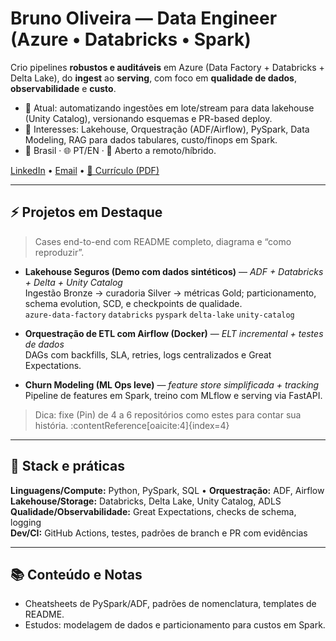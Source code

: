 <!-- Hero curto, claro e orientado a valor -->
# Bruno Oliveira — Data Engineer (Azure • Databricks • Spark)

Crio pipelines **robustos e auditáveis** em Azure (Data Factory + Databricks + Delta Lake), do **ingest** ao **serving**, com foco em **qualidade de dados**, **observabilidade** e **custo**.

- 🔭 Atual: automatizando ingestões em lote/stream para data lakehouse (Unity Catalog), versionando esquemas e PR-based deploy.
- 🎯 Interesses: Lakehouse, Orquestração (ADF/Airflow), PySpark, Data Modeling, RAG para dados tabulares, custo/finops em Spark.
- 📍 Brasil · 🌐 PT/EN · 💼 Aberto a remoto/híbrido.

[LinkedIn](https://www.linkedin.com/in/BrunoOlivei) • [Email](brunoolivei@protonmail.com) • [📄 Currículo (PDF)](./Curriculo_Bruno_Oliveira.pdf)

---

## ⚡ Projetos em Destaque
> Cases end-to-end com README completo, diagrama e “como reproduzir”.

- **Lakehouse Seguros (Demo com dados sintéticos)** — *ADF + Databricks + Delta + Unity Catalog*  
  Ingestão Bronze → curadoria Silver → métricas Gold; particionamento, schema evolution, SCD, e checkpoints de qualidade.  
  `azure-data-factory` `databricks` `pyspark` `delta-lake` `unity-catalog`

- **Orquestração de ETL com Airflow (Docker)** — *ELT incremental + testes de dados*  
  DAGs com backfills, SLA, retries, logs centralizados e Great Expectations.

- **Churn Modeling (ML Ops leve)** — *feature store simplificada + tracking*  
  Pipeline de features em Spark, treino com MLflow e serving via FastAPI.

> Dica: fixe (Pin) de 4 a 6 repositórios como estes para contar sua história. :contentReference[oaicite:4]{index=4}

---

## 🧰 Stack e práticas
**Linguagens/Compute:** Python, PySpark, SQL • **Orquestração:** ADF, Airflow  
**Lakehouse/Storage:** Databricks, Delta Lake, Unity Catalog, ADLS  
**Qualidade/Observabilidade:** Great Expectations, checks de schema, logging  
**Dev/CI:** GitHub Actions, testes, padrões de branch e PR com evidências

---

## 📚 Conteúdo e Notas
- Cheatsheets de PySpark/ADF, padrões de nomenclatura, templates de README.
- Estudos: modelagem de dados e particionamento para custos em Spark.
